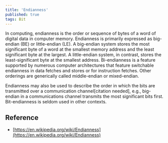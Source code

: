 ```yaml
---
title: 'Endianness'
published: true
tags: Bit
---
```


In computing, endianness is the order or sequence of bytes of a word of
digital data in computer memory. Endianness is primarily expressed as
big-endian (BE) or little-endian (LE). A big-endian system stores the most
significant byte of a word at the smallest memory address and the least
significant byte at the largest. A little-endian system, in contrast, stores
the least-significant byte at the smallest address. Bi-endianness is
a feature supported by numerous computer architectures that feature switchable
endianness in data fetches and stores or for instruction fetches. Other
orderings are generically called middle-endian or mixed-endian.

Endianness may also be used to describe the order in which the bits are
transmitted over a communication channel[citation needed], e.g., big-endian in
a communications channel transmits the most significant bits
first. Bit-endianness is seldom used in other contexts.

## Reference

- [https://en.wikipedia.org/wiki/Endianness](https://en.wikipedia.org/wiki/Endianness)